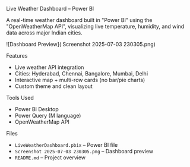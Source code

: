  Live Weather Dashboard – Power BI

A real-time weather dashboard built in "Power BI" using the "OpenWeatherMap API", visualizing live temperature, humidity, and wind data across major Indian cities.

![Dashboard Preview]( Screenshot 2025-07-03 230305.png)

 Features

- Live weather API integration  
- Cities: Hyderabad, Chennai, Bangalore, Mumbai, Delhi  
- Interactive map + multi-row cards (no bar/pie charts)  
- Custom theme and clean layout

Tools Used

- Power BI Desktop  
- Power Query (M language)  
- OpenWeatherMap API

Files

- `LiveWeatherDashboard.pbix` – Power BI file  
- `Screenshot 2025-07-03 230305.png` – Dashboard preview  
- `README.md` – Project overview


